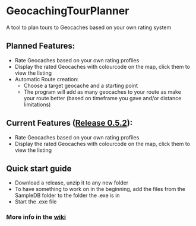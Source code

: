 # GeocachingTourPlanner
A tool to plan tours to Geocaches based on your own rating system

## Planned Features:
* Rate Geocaches based on your own rating profiles
* Display the rated Geocaches with colourcode on the map, click them to view the listing
* Automatic Route creation:
  * Choose a target geocache and a starting point
  * The program will add as many geocaches to your route as make your route better (based on timeframe you gave and/or distance limitations)
 
## Current Features ([Release 0.5.2](https://github.com/pingurus/GeocachingTourPlanner/releases/tag/0.5.2)):
* Rate Geocaches based on your own rating profiles
* Display the rated Geocaches with colourcode on the map, click them to view the listing

## Quick start guide
* Download a release, unzip it to any new folder
* To have something to work on in the beginning, add the files from the SampleDB folder to the folder the .exe is in
* Start the .exe file

### More info in the [wiki](https://github.com/pingurus/GeocachingTourPlanner/wiki)
